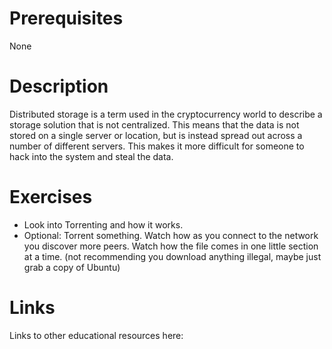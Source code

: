 # Prerequisites
None

# Description
Distributed storage is a term used in the cryptocurrency world to describe a storage solution that is not centralized. This means that the data is not stored on a single server or location, but is instead spread out across a number of different servers. This makes it more difficult for someone to hack into the system and steal the data.

# Exercises
- Look into Torrenting and how it works.
- Optional: Torrent something. Watch how as you connect to the network you discover more peers. Watch how the file comes in one little section at a time. (not recommending you download anything illegal, maybe just grab a copy of Ubuntu)

# Links
Links to other educational resources here: